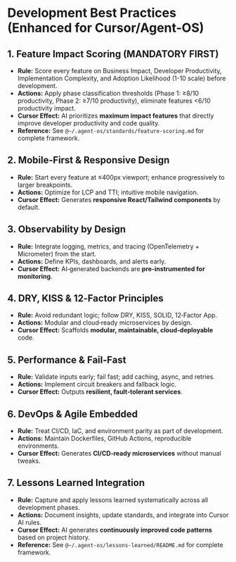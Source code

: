 # Development Best Practices (Enhanced for Cursor/Agent-OS)

## 1. Feature Impact Scoring (MANDATORY FIRST)
- **Rule:** Score every feature on Business Impact, Developer Productivity, Implementation Complexity, and Adoption Likelihood (1-10 scale) before development.
- **Actions:** Apply phase classification thresholds (Phase 1: ≥8/10 productivity, Phase 2: ≥7/10 productivity), eliminate features <6/10 productivity impact.
- **Cursor Effect:** AI prioritizes **maximum impact features** that directly improve developer productivity and code quality.
- **Reference:** See `@~/.agent-os/standards/feature-scoring.md` for complete framework.

## 2. Mobile‑First & Responsive Design
- **Rule:** Start every feature at ≤400px viewport; enhance progressively to larger breakpoints.
- **Actions:** Optimize for LCP and TTI; intuitive mobile navigation.
- **Cursor Effect:** Generates **responsive React/Tailwind components** by default.

## 3. Observability by Design
- **Rule:** Integrate logging, metrics, and tracing (OpenTelemetry + Micrometer) from the start.
- **Actions:** Define KPIs, dashboards, and alerts early.
- **Cursor Effect:** AI‑generated backends are **pre‑instrumented for monitoring**.

## 4. DRY, KISS & 12‑Factor Principles
- **Rule:** Avoid redundant logic; follow DRY, KISS, SOLID, 12‑Factor App.
- **Actions:** Modular and cloud‑ready microservices by design.
- **Cursor Effect:** Scaffolds **modular, maintainable, cloud‑deployable** code.

## 5. Performance & Fail‑Fast
- **Rule:** Validate inputs early; fail fast; add caching, async, and retries.
- **Actions:** Implement circuit breakers and fallback logic.
- **Cursor Effect:** Outputs **resilient, fault‑tolerant services**.

## 6. DevOps & Agile Embedded
- **Rule:** Treat CI/CD, IaC, and environment parity as part of development.
- **Actions:** Maintain Dockerfiles, GitHub Actions, reproducible environments.
- **Cursor Effect:** Generates **CI/CD‑ready microservices** without manual tweaks.

## 7. Lessons Learned Integration
- **Rule:** Capture and apply lessons learned systematically across all development phases.
- **Actions:** Document insights, update standards, and integrate into Cursor AI rules.
- **Cursor Effect:** AI generates **continuously improved code patterns** based on project history.
- **Reference:** See `@~/.agent-os/lessons-learned/README.md` for complete framework.
